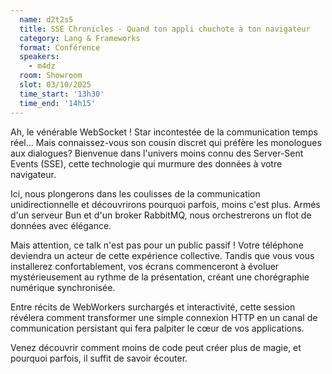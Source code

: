 ```yaml
---
  name: d2t2s5
  title: SSE Chronicles - Quand ton appli chuchote à ton navigateur
  category: Lang & Frameworks
  format: Conférence
  speakers: 
    - m4dz
  room: Showroom
  slot: 03/10/2025
  time_start: '13h30'
  time_end: '14h15'
---
```

Ah, le vénérable WebSocket ! Star incontestée de la communication temps réel… Mais connaissez-vous son cousin discret qui préfère les monologues aux dialogues? Bienvenue dans l'univers moins connu des Server-Sent Events (SSE), cette technologie qui murmure des données à votre navigateur.

Ici, nous plongerons dans les coulisses de la communication unidirectionnelle et découvrirons pourquoi parfois, moins c'est plus. Armés d'un serveur Bun et d'un broker RabbitMQ, nous orchestrerons un flot de données avec élégance.

Mais attention, ce talk n'est pas pour un public passif ! Votre téléphone deviendra un acteur de cette expérience collective. Tandis que vous vous installerez confortablement, vos écrans commenceront à évoluer mystérieusement au rythme de la présentation, créant une chorégraphie numérique synchronisée.

Entre récits de WebWorkers surchargés et interactivité, cette session révélera comment transformer une simple connexion HTTP en un canal de communication persistant qui fera palpiter le cœur de vos applications.

Venez découvrir comment moins de code peut créer plus de magie, et pourquoi parfois, il suffit de savoir écouter.
